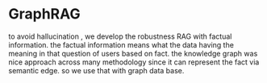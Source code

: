 # GraphRAG
to avoid hallucination , we develop the robustness RAG with factual information. the factual information means what the data having the meaning in that question of users based on fact. the knowledge graph was nice approach across many methodology since it can represent the fact via semantic edge. so we use that with graph data base.
